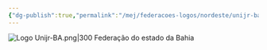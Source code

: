```yaml
---
{"dg-publish":true,"permalink":"/mej/federacoes-logos/nordeste/unijr-ba/"}
---
```


![Logo Unijr-BA.png|300](/img/user/Imagens/Logos%20das%20Federa%C3%A7%C3%B5es/Logo%20Unijr-BA.png)
Federação do estado da Bahia